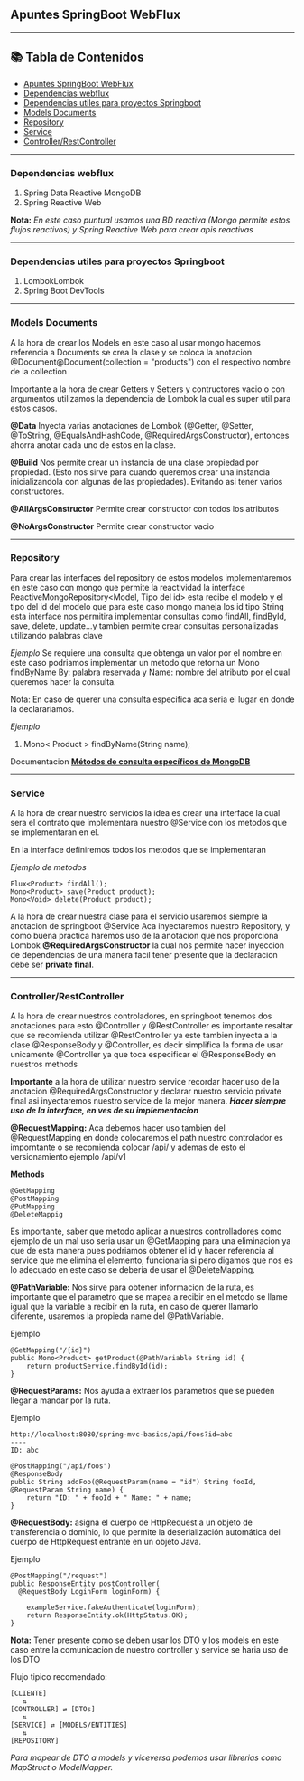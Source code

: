 ## Apuntes SpringBoot WebFlux

---
## 📚 Tabla de Contenidos

- [Apuntes SpringBoot WebFlux](#apuntes-springboot-webflux)
- [Dependencias webflux](#dependencias-webflux)
- [Dependencias utiles para proyectos Springboot](#dependencias-utiles-para-proyectos-springboot)
- [Models Documents](#models-documents)
- [Repository](#repository)
- [Service](#service)
- [Controller/RestController](#controllerrestcontroller)
---

### Dependencias webflux

1. Spring Data Reactive MongoDB
2. Spring Reactive Web

**Nota:** _En este caso puntual usamos una BD reactiva (Mongo permite estos flujos reactivos)
y Spring Reactive Web para crear apis reactivas_

---
### Dependencias utiles para proyectos Springboot

1. LombokLombok
2. Spring Boot DevTools

---
### Models Documents
A la hora de crear los Models en este caso al usar mongo hacemos referencia a Documents
se crea la clase y se coloca la anotacion @Document@Document(collection = "products")
con el respectivo nombre de la collection

Importante a la hora de crear Getters y Setters y contructores vacio o con argumentos
utilizamos la dependencia de Lombok la cual es super util para estos casos.

**@Data** Inyecta varias anotaciones de Lombok (@Getter, @Setter, @ToString, @EqualsAndHashCode, @RequiredArgsConstructor),
entonces ahorra anotar cada uno de estos en la clase.

**@Build** Nos permite crear un instancia de una clase propiedad por propiedad. (Esto nos sirve para 
cuando queremos crear una instancia inicializandola con algunas de las propiedades). Evitando asi tener varios constructores.

**@AllArgsConstructor** Permite crear constructor con todos los atributos

**@NoArgsConstructor** Permite crear constructor vacio

---
### Repository
Para crear las interfaces del repository de estos modelos implementaremos en este caso con mongo 
que permite la reactividad la interface ReactiveMongoRepository<Model, Tipo del id>
esta recibe el modelo y el tipo del id del modelo que para este caso mongo maneja los id tipo String
esta interface nos permitira implementar consultas como findAll, findById, save, delete, update...y 
tambien permite crear consultas personalizadas utilizando palabras clave

_Ejemplo_ Se requiere una consulta que obtenga un valor por el nombre 
en este caso podriamos implementar un metodo que retorna un Mono<Modelo> findByName
By: palabra reservada y Name: nombre del atributo por el cual queremos hacer la consulta.

Nota: En caso de querer una consulta especifica aca seria el lugar en donde la
declarariamos.

_Ejemplo_

1. Mono< Product > findByName(String name);

Documentacion
[**Métodos de consulta específicos de MongoDB**](https://docs.spring.io/spring-data/mongodb/reference/mongodb/repositories/query-methods.html)

---
### Service
A la hora de crear nuestro servicios la idea es crear una interface la cual sera el contrato 
que implementara nuestro @Service con los metodos que se implementaran en el.

En la interface definiremos todos los metodos que se implementaran 

_Ejemplo de metodos_

```
Flux<Product> findAll();
Mono<Product> save(Product product);
Mono<Void> delete(Product product);
```
A la hora de crear nuestra clase para el servicio 
usaremos siempre la anotacion de springboot @Service
Aca inyectaremos nuestro Repository, y como buena practica 
haremos uso de la anotacion que nos proporciona Lombok **@RequiredArgsConstructor**
la cual nos permite hacer inyeccion de dependencias de una manera facil 
tener presente que la declaracion debe ser **private final**.

---
### Controller/RestController
A la hora de crear nuestros controladores, en springboot tenemos dos anotaciones para esto 
@Controller y @RestController es importante resaltar que se recomienda utilizar @RestController
ya este tambien inyecta a la clase @ResponseBody y @Controller, es decir simplifica la forma de usar
unicamente @Controller ya que toca especificar el @ResponseBody en nuestros methods

**Importante** a la hora de utilizar nuestro service recordar 
hacer uso de la anotacion @RequiredArgsConstructor y declarar nuestro servicio 
private final asi inyectaremos nuestro service de la mejor manera.
_**Hacer siempre uso de la interface, en ves de su implementacion**_

**@RequestMapping:**
Aca debemos hacer uso tambien del @RequestMapping en donde colocaremos el path nuestro controlador
es imporntante o se recomienda colocar /api/ y ademas de esto el versionamiento 
ejemplo /api/v1

**Methods**

```
@GetMapping 
@PostMapping
@PutMapping
@DeleteMappig
```

Es importante, saber que metodo aplicar a nuestros controlladores 
como ejemplo de un mal uso seria usar un @GetMapping para una eliminacion
ya que de esta manera pues podriamos obtener el id y hacer referencia al service 
que me elimina el elemento, funcionaria si pero digamos que nos es lo adecuado
en este caso se deberia de usar el @DeleteMapping.

**@PathVariable:**
Nos sirve para obtener informacion de la ruta, es importante 
que el parametro que se mapea a recibir en el metodo se llame igual que la variable 
a recibir en la ruta, en caso de querer llamarlo diferente, usaremos la propieda 
name del @PathVariable.

Ejemplo

```
@GetMapping("/{id}")
public Mono<Product> getProduct(@PathVariable String id) {
    return productService.findById(id);
}
```

**@RequestParams:**
Nos ayuda a extraer los parametros que se pueden llegar a mandar por la ruta.

Ejemplo

```
http://localhost:8080/spring-mvc-basics/api/foos?id=abc
----
ID: abc
```
```
@PostMapping("/api/foos")
@ResponseBody
public String addFoo(@RequestParam(name = "id") String fooId, @RequestParam String name) { 
    return "ID: " + fooId + " Name: " + name;
}
```

**@RequestBody:**
asigna el cuerpo de HttpRequest a un objeto de transferencia o dominio, lo que permite 
la deserialización automática del cuerpo de HttpRequest entrante en un objeto Java.

Ejemplo

```
@PostMapping("/request")
public ResponseEntity postController(
  @RequestBody LoginForm loginForm) {
 
    exampleService.fakeAuthenticate(loginForm);
    return ResponseEntity.ok(HttpStatus.OK);
}
```

**Nota:** Tener presente como se deben usar los DTO y los models 
en este caso entre la comunicacion de nuestro controller y service 
se haria uso de los DTO

Flujo tipico recomendado:

```
[CLIENTE]
   ⇅
[CONTROLLER] ⇄ [DTOs]
   ⇅
[SERVICE] ⇄ [MODELS/ENTITIES]
   ⇅
[REPOSITORY]

```

_Para mapear de DTO a models y viceversa podemos usar librerias como
MapStruct o ModelMapper._